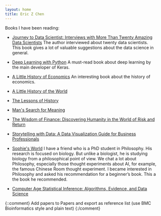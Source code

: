 ```yaml
---
layout: home
title: Eric Z Chen
---
```


Books I have been reading:

* [Journey to Data Scientist: Interviews with More Than Twenty Amazing Data Scientists](https://www.amazon.com/gp/product/1548984248/ref=oh_aui_detailpage_o03_s00?ie=UTF8&psc=1)
The author interviewed about twenty data scientists. This book gives a lot of valuable suggestions about the data science in general.  


* [Deep Learning with Python](https://www.amazon.com/gp/product/1617294438/ref=oh_aui_detailpage_o01_s00?ie=UTF8&psc=1)
A must-read book about deep learning by the main developer of Keras.

* [A Little History of Economics](https://www.amazon.com/gp/product/0300206364/ref=oh_aui_detailpage_o07_s00?ie=UTF8&psc=1)
An interesting book about the history of economics. 


* [A Little History of the World](https://www.amazon.com/Little-History-World-Histories/dp/030014332X/ref=sr_1_1?s=books&ie=UTF8&qid=1513996880&sr=1-1&keywords=the+little+history+of+the+world)


* [The Lessons of History](https://www.amazon.com/gp/product/143914995X/ref=oh_aui_detailpage_o02_s00?ie=UTF8&psc=1)


* [Man's Search for Meaning](https://www.amazon.com/gp/product/080701429X/ref=oh_aui_detailpage_o09_s00?ie=UTF8&psc=1)


* [The Wisdom of Finance: Discovering Humanity in the World of Risk and Return](https://www.amazon.com/gp/product/054491113X/ref=oh_aui_detailpage_o07_s00?ie=UTF8&psc=1)

* [Storytelling with Data: A Data Visualization Guide for Business Professionals](https://www.amazon.com/Storytelling-Data-Visualization-Business-Professionals/dp/1119002257/ref=sr_1_1?ie=UTF8&qid=1513996696&sr=8-1&keywords=storytelling+with+data)


* [Sophie's World](https://www.amazon.com/Sophies-World-History-Philosophy-Classics/dp/0374530718)
I have a friend who is a PhD student in Philosophy. His research is focused on biology. But unlike a biologist, he is studying biology from a philosophical point of view. We chat a lot about Philosophy, especially those thought experiments about AI, for example, the famous Chinese Room thought experiment. I became interested in Philosophy and asked his recommendation for a beginner’s book. This a the book he recommended. 


* [Computer Age Statistical Inference: Algorithms, Evidence, and Data Science](https://www.amazon.com/Computer-Age-Statistical-Inference-Mathematical/dp/1107149894)

{::comment}
Add papers to Papers and export as reference list (use BMC Bioinformatics style and plain text)
{:/comment}

